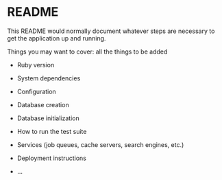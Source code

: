 # README

This README would normally document whatever steps are necessary to get the
application up and running.

Things you may want to cover:
all the things to be added
* Ruby version

* System dependencies

* Configuration

* Database creation

* Database initialization

* How to run the test suite

* Services (job queues, cache servers, search engines, etc.)

* Deployment instructions

* ...
